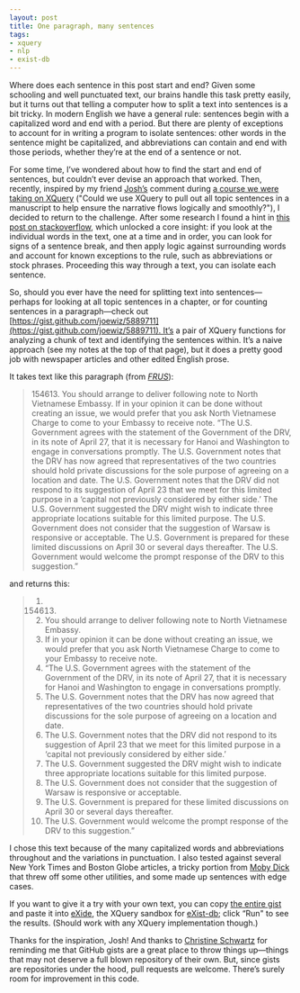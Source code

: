 ```yaml
---
layout: post
title: One paragraph, many sentences
tags:
- xquery
- nlp
- exist-db
---
```

Where does each sentence in this post start and end? Given some schooling and well punctuated text, our brains handle this task pretty easily, but it turns out that telling a computer how to split a text into sentences is a bit tricky. In modern English we have a general rule: sentences begin with a capitalized word and end with a period. But there are plenty of exceptions to account for in writing a program to isolate sentences: other words in the sentence might be capitalized, and abbreviations can contain and end with those periods, whether they’re at the end of a sentence or not.

For some time, I’ve wondered about how to find the start and end of sentences, but couldn’t ever devise an approach that worked. Then, recently, inspired by my friend [Josh’s](http://bottsywattsy.tumblr.com/) comment during [a course we were taking on XQuery](http://joewiz.tumblr.com/2013/04/27/reflections-on-learning-xquery.html) ("Could we use XQuery to pull out all topic sentences in a manuscript to help ensure the narrative flows logically and smoothly?"), I decided to return to the challenge. After some research I found a hint in [this post on stackoverflow](http://stackoverflow.com/questions/2103598/java-simple-sentence-parser/2103653#2103653), which unlocked a core insight: if you look at the individual words in the text, one at a time and in order, you can look for signs of a sentence break, and then apply logic against surrounding words and account for known exceptions to the rule, such as abbreviations or stock phrases. Proceeding this way through a text, you can isolate each sentence.

So, should you ever have the need for splitting text into sentences—perhaps for looking at all topic sentences in a chapter, or for counting sentences in a paragraph—check out [https://gist.github.com/joewiz/5889711](https://gist.github.com/joewiz/5889711). It’s a pair of XQuery functions for analyzing a chunk of text and identifying the sentences within. It’s a naive approach (see my notes at the top of that page), but it does a pretty good job with newspaper articles and other edited English prose.

It takes text like this paragraph (from [_FRUS_](http://history.state.gov/historicaldocuments/frus1964-68v06/d213)):

> 154613\. You should arrange to deliver following note to North Vietnamese Embassy. If in your opinion it can be done without creating an issue, we would prefer that you ask North Vietnamese Charge to come to your Embassy to receive note. “The U.S. Government agrees with the statement of the Government of the DRV, in its note of April 27, that it is necessary for Hanoi and Washington to engage in conversations promptly. The U.S. Government notes that the DRV has now agreed that representatives of the two countries should hold private discussions for the sole purpose of agreeing on a location and date. The U.S. Government notes that the DRV did not respond to its suggestion of April 23 that we meet for this limited purpose in a ‘capital not previously considered by either side.’ The U.S. Government suggested the DRV might wish to indicate three appropriate locations suitable for this limited purpose. The U.S. Government does not consider that the suggestion of Warsaw is responsive or acceptable. The U.S. Government is prepared for these limited discussions on April 30 or several days thereafter. The U.S. Government would welcome the prompt response of the DRV to this suggestion.”

and returns this:

> 1. 154613.
> 2. You should arrange to deliver following note to North Vietnamese Embassy.
> 3. If in your opinion it can be done without creating an issue, we would prefer that you ask North Vietnamese Charge to come to your Embassy to receive note.
> 4. “The U.S. Government agrees with the statement of the Government of the DRV, in its note of April 27, that it is necessary for Hanoi and Washington to engage in conversations promptly.
> 5. The U.S. Government notes that the DRV has now agreed that representatives of the two countries should hold private discussions for the sole purpose of agreeing on a location and date.
> 6. The U.S. Government notes that the DRV did not respond to its suggestion of April 23 that we meet for this limited purpose in a ‘capital not previously considered by either side.’
> 7. The U.S. Government suggested the DRV might wish to indicate three appropriate locations suitable for this limited purpose.
> 8. The U.S. Government does not consider that the suggestion of Warsaw is responsive or acceptable.
> 9. The U.S. Government is prepared for these limited discussions on April 30 or several days thereafter.
> 10. The U.S. Government would welcome the prompt response of the DRV to this suggestion.”

I chose this text because of the many capitalized words and abbreviations throughout and the variations in punctuation. I also tested against several New York Times and Boston Globe articles, a tricky portion from [Moby Dick](http://stackoverflow.com/questions/14095971/how-to-tweak-the-nltk-sentence-tokenizer) that threw off some other utilities, and some made up sentences with edge cases.

If you want to give it a try with your own text, you can copy [the entire gist](https://gist.github.com/joewiz/5889711/raw/tokenize-sentences.xq) and paste it into [eXide](http://exist-db.org/exist/apps/eXide/index.html), the XQuery sandbox for [eXist-db](http://exist-db.org/); click “Run" to see the results. (Should work with any XQuery implementation though.)

Thanks for the inspiration, Josh! And thanks to [Christine Schwartz](https://twitter.com/caschwartz/status/349245318249984000) ‏for reminding me that GitHub gists are a great place to throw things up—things that may not deserve a full blown repository of their own. But, since gists are repositories under the hood, pull requests are welcome. There’s surely room for improvement in this code.